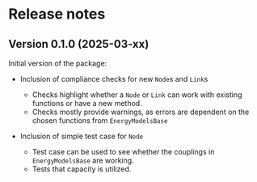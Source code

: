# Release notes

## Version 0.1.0 (2025-03-xx)

Initial version of the package:

* Inclusion of compliance checks for new `Node`s and `Link`s
  * Checks highlight whether a `Node` or `Link` can work with existing functions or have a new method.
  * Checks mostly provide warnings, as errors are dependent on the chosen functions from `EnergyModelsBase`

* Inclusion of simple test case for `Node`
  * Test case can be used to see whether the couplings in `EnergyModelsBase` are working.
  * Tests that capacity is utilized.
